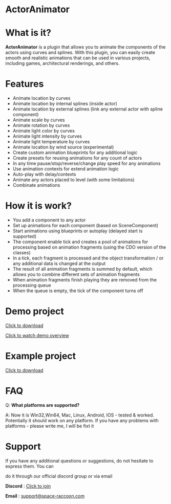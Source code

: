 # ActorAnimator
# What is it?
**ActorAnimator** is a plugin that allows you to animate the components of the actors using curves and splines. With this plugin, you can easily create smooth and realistic animations that can be used in various projects, including games, architectural renderings, and others.

# Features

* Animate location by curves
* Animate location by internal splines (inside actor)
* Animate location by external splines (link any external actor with spline component)
* Animate scale by curves
* Animate rotation by curves
* Animate light color by curves
* Animate light intensity by curves
* Animate light temperature by curves
* Animate location by wind source (experimental)
* Create custom animation blueprints for any additional logic
* Create presets for reusing animations for any count of actors
* In any time pause/stop/reverse/change play speed for any animations
* Use animation contexts for extend animation logic
* Auto-play with delay/contexts
* Animate any actors placed to level (with some limitations)
* Combinate animations

# How it is work?

* You add a component to any actor
* Set up animations for each component (based on SceneComponent)
* Start animations using blueprints or autoplay (delayed start is supported)
* The component enable tick and creates a pool of animations for processing based on animation fragments (using the CDO version of the classes)
* In a tick, each fragment is processed and the object transformation / or any additional data is changed at the output
* The result of all animation fragments is summed by default, which allows you to combine different sets of animation fragments
* When animation fragments finish playing they are removed from the processing queue
* When the queue is empty, the tick of the component turns off

# Demo project

[Click to download](https://drive.google.com/drive/folders/1RpsGlOxJuXJXH9qz6R3vsVLfQi4WA3z6)

[Click to watch demo overview](https://www.youtube.com/watch?v=ltEAlfIhgAo)

# Example project

[Click to download](https://drive.google.com/drive/folders/1gdHLp2W7--clUQg_rnfmPyicdMbNvKX7)

# FAQ

Q: **What platforms are supported?**

A: Now it is Win32,Win64, Mac, Linux, Android, IOS - tested & worked. Potentially it should work on any platform. If you have any problems with platforms - please write me, I  will be fixt it


# Support

If you have any additional questions or suggestions, do not hesitate to express them. You can

do it through our official discord group or via email

**Discord** : [Click to join](https://discord.gg/4FtCJnMuxb)

**Email** : [support@space-raccoon.com](mailto:support@space-raccoon.com)
